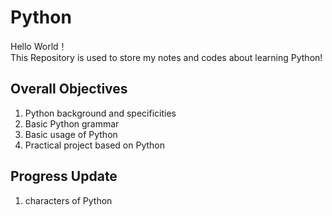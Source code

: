 # Python

Hello World！  
This Repository is used to store my notes and codes about learning Python!  

## Overall Objectives

1. Python background and specificities  
2. Basic Python grammar  
3. Basic usage of Python  
4. Practical project based on Python  

## Progress Update

1. characters of Python
